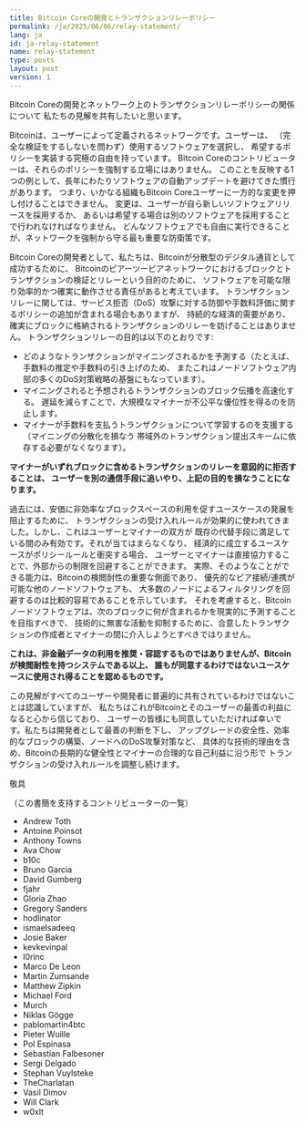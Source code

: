 ```yaml
---
title: Bitcoin Coreの開発とトランザクションリレーポリシー
permalink: /ja/2025/06/06/relay-statement/
lang: ja
id: ja-relay-statement
name: relay-statement
type: posts
layout: post
version: 1
---
```


Bitcoin Coreの開発とネットワーク上のトランザクションリレーポリシーの関係について
私たちの見解を共有したいと思います。

Bitcoinは、ユーザーによって定義されるネットワークです。ユーザーは、
（完全な検証をするしないを問わず）使用するソフトウェアを選択し、
希望するポリシーを実装する究極の自由を持っています。
Bitcoin Coreのコントリビューターは、それらのポリシーを強制する立場にはありません。
このことを反映する1つの例として、長年にわたりソフトウェアの自動アップデートを避けてきた慣行があります。
つまり、いかなる組織もBitcoin Coreユーザーに一方的な変更を押し付けることはできません。
変更は、ユーザーが自ら新しいソフトウェアリリースを採用するか、
あるいは希望する場合は別のソフトウェアを採用することで行われなければなりません。
どんなソフトウェアでも自由に実行できることが、ネットワークを強制から守る最も重要な防衛策です。

Bitcoin Coreの開発者として、私たちは、Bitcoinが分散型のデジタル通貨として成功するために、
Bitcoinのピアーツーピアネットワークにおけるブロックとトランザクションの検証とリレーという目的のために、
ソフトウェアを可能な限り効率的かつ確実に動作させる責任があると考えています。
トランザクションリレーに関しては、サービス拒否（DoS）攻撃に対する防御や手数料評価に関するポリシーの追加が含まれる場合もありますが、
持続的な経済的需要があり、確実にブロックに格納されるトランザクションのリレーを妨げることはありません。
トランザクションリレーの目的は以下のとおりです:

* どのようなトランザクションがマイニングされるかを予測する（たとえば、手数料の推定や手数料の引き上げのため、
  またこれはノードソフトウェア内部の多くのDoS対策戦略の基盤にもなっています）。
* マイニングされると予想されるトランザクションのブロック伝播を高速化する。
  遅延を減らすことで、大規模なマイナーが不公平な優位性を得るのを防止します。
* マイナーが手数料を支払うトランザクションについて学習するのを支援する（マイニングの分散化を損なう
  帯域外のトランザクション提出スキームに依存する必要がなくなります）。

**マイナーがいずれブロックに含めるトランザクションのリレーを意図的に拒否することは、
ユーザーを別の通信手段に追いやり、上記の目的を損なうことになります。**

過去には、安価に非効率なブロックスペースの利用を促すユースケースの発展を阻止するために、
トランザクションの受け入れルールが効果的に使われてきました。しかし、これはユーザーとマイナーの双方が
既存の代替手段に満足している間のみ有効です。それが当てはまらなくなり、
経済的に成立するユースケースがポリシールールと衝突する場合、
ユーザーとマイナーは直接協力することで、外部からの制限を回避することができます。
実際、そのようなことができる能力は、Bitcoinの検閲耐性の重要な側面であり、
優先的なピア接続/連携が可能な他のノードソフトウェアも、
大多数のノードによるフィルタリングを回避するのは比較的容易であることを示しています。
それを考慮すると、Bitcoinノードソフトウェアは、次のブロックに何が含まれるかを現実的に予測することを目指すべきで、
技術的に無害な活動を抑制するために、合意したトランザクションの作成者とマイナーの間に介入しようとすべきではりません。

**これは、非金融データの利用を推奨・容認するものではありませんが、Bitcoinが検閲耐性を持つシステムである以上、
誰もが同意するわけではないユースケースに使用され得ることを認めるものです。**

この見解がすべてのユーザーや開発者に普遍的に共有されているわけではないことは認識していますが、
私たちはこれがBitcoinとそのユーザーの最善の利益になると心から信じており、
ユーザーの皆様にも同意していただければ幸いです。私たちは開発者として最善の判断を下し、
アップグレードの安全性、効率的なブロックの構築、ノードへのDoS攻撃対策など、
具体的な技術的理由を含め、Bitcoinの長期的な健全性とマイナーの合理的な自己利益に沿う形で
トランザクションの受け入れルールを調整し続けます。

敬具

（この書簡を支持するコントリビューターの一覧）

* Andrew Toth
* Antoine Poinsot
* Anthony Towns
* Ava Chow
* b10c
* Bruno Garcia
* David Gumberg
* fjahr
* Gloria Zhao
* Gregory Sanders
* hodlinator
* ismaelsadeeq
* Josie Baker
* kevkevinpal
* l0rinc
* Marco De Leon
* Martin Zumsande
* Matthew Zipkin
* Michael Ford
* Murch
* Niklas Gögge
* pablomartin4btc
* Pieter Wuille
* Pol Espinasa
* Sebastian Falbesoner
* Sergi Delgado
* Stephan Vuylsteke
* TheCharlatan
* Vasil Dimov
* Will Clark
* w0xlt
